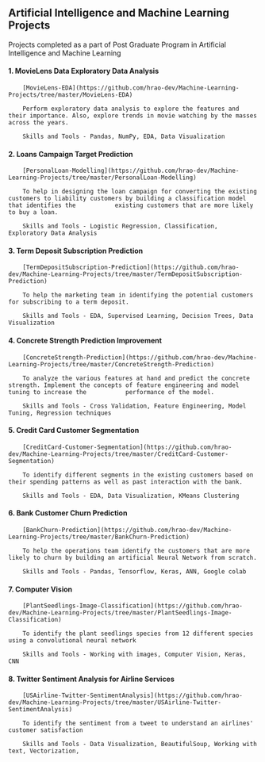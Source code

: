 ## Artificial Intelligence and Machine Learning Projects

Projects completed as a part of Post Graduate Program in Artificial Intelligence and Machine Learning


#### 1. MovieLens Data Exploratory Data Analysis 

        [MovieLens-EDA](https://github.com/hrao-dev/Machine-Learning-Projects/tree/master/MovieLens-EDA)
      
        Perform exploratory data analysis to explore the features and their importance. Also, explore trends in movie watching by the masses across the years.
  
        Skills and Tools - Pandas, NumPy, EDA, Data Visualization
      
#### 2. Loans Campaign Target Prediction 

        [PersonalLoan-Modelling](https://github.com/hrao-dev/Machine-Learning-Projects/tree/master/PersonalLoan-Modelling)

        To help in designing the loan campaign for converting the existing customers to liability customers by building a classification model that identifies the           existing customers that are more likely to buy a loan.

        Skills and Tools - Logistic Regression, Classification, Exploratory Data Analysis
      
#### 3. Term Deposit Subscription Prediction

        [TermDepositSubscription-Prediction](https://github.com/hrao-dev/Machine-Learning-Projects/tree/master/TermDepositSubscription-Prediction)
        
        To help the marketing team in identifying the potential customers for subscribing to a term deposit.

        Skills and Tools - EDA, Supervised Learning, Decision Trees, Data Visualization
        
#### 4. Concrete Strength Prediction Improvement

        [ConcreteStrength-Prediction](https://github.com/hrao-dev/Machine-Learning-Projects/tree/master/ConcreteStrength-Prediction)
        
        To analyze the various features at hand and predict the concrete strength. Implement the concepts of feature engineering and model tuning to increase the           performance of the model.

        Skills and Tools - Cross Validation, Feature Engineering, Model Tuning, Regression techniques

#### 5. Credit Card Customer Segmentation
  
        [CreditCard-Customer-Segmentation](https://github.com/hrao-dev/Machine-Learning-Projects/tree/master/CreditCard-Customer-Segmentation)
        
        To identify different segments in the existing customers based on their spending patterns as well as past interaction with the bank.

        Skills and Tools - EDA, Data Visualization, KMeans Clustering
        
#### 6. Bank Customer Churn Prediction

        [BankChurn-Prediction](https://github.com/hrao-dev/Machine-Learning-Projects/tree/master/BankChurn-Prediction)
        
        To help the operations team identify the customers that are more likely to churn by building an artificial Neural Network from scratch.

        Skills and Tools - Pandas, Tensorflow, Keras, ANN, Google colab

#### 7. Computer Vision
      
        [PlantSeedlings-Image-Classification](https://github.com/hrao-dev/Machine-Learning-Projects/tree/master/PlantSeedlings-Image-Classification)
        
        To identify the plant seedlings species from 12 different species using a convolutional neural network

        Skills and Tools - Working with images, Computer Vision, Keras, CNN
        
#### 8. Twitter Sentiment Analysis for Airline Services

        [USAirline-Twitter-SentimentAnalysis](https://github.com/hrao-dev/Machine-Learning-Projects/tree/master/USAirline-Twitter-SentimentAnalysis)
        
        To identify the sentiment from a tweet to understand an airlines' customer satisfaction

        Skills and Tools - Data Visualization, BeautifulSoup, Working with text, Vectorization, 

